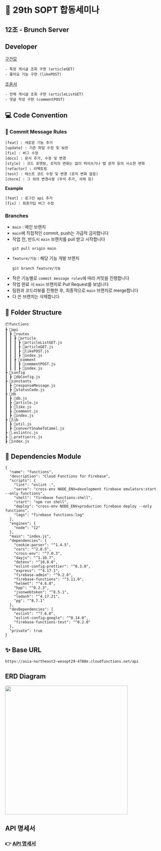 # 💙 29th SOPT 합동세미나

## 12조 - Brunch Server

## Developer

[구건모](https://github.com/gunom)

```
- 특정 게시글 조회 구현 (articleGET)
- 좋아요 기능 구현 (likePOST)
```

[조윤서](https://github.com/healing99)

```
- 전체 게시글 조회 구현 (articleListGET)
- 댓글 작성 구현 (commentPOST)
```

## 💻 Code Convention

### 💬 Commit Message Rules

```
[feat] : 새로운 기능 추가
[update] : 기존 파일 수정 및 보완
[fix] : 버그 수정
[docs] : 문서 추가, 수정 및 변경
[style] : 코드 포맷팅, 로직의 변화는 없이 띄어쓰기나 탭 문자 등의 사소한 변화
[refactor] : 리팩토링
[test] : 테스트 코드 수정 및 변경 (로직 변화 없음)
[chore] : 그 외의 변경사항 (주석 추가, 삭제 등)
```

**Example**

```
[feat] : 로그인 api 추가
[fix] : 회원가입 버그 수정
```

### Branches

- `main` : 메인 브랜치
- `main`에 직접적인 commit, push는 가급적 금지합니다
- 작업 전, 반드시 `main` 브랜치를 pull 받고 시작합니다
  ```
  git pull origin main
  ```
- `feature/기능` : 해당 기능 개발 브랜치
  ```
  git branch feature/기능
  ```
- 작은 기능별로 `commit message rules`에 따라 커밋을 진행합니다
- 작업 완료 시 `main` 브랜치로 Pull Request를 보냅니다
- 팀원과 코드리뷰를 진행한 후, 최종적으로 `main` 브랜치로 merge합니다
- 다 쓴 브랜치는 삭제합니다

## 📂 Folder Structure

```
📦functions
┣ 📂api
┃ ┣ 📂routes
┃ ┃ ┣ 📂article
┃ ┃ ┃ ┣ 📜articleListGET.js
┃ ┃ ┃ ┣ 📜articleGET.js
┃ ┃ ┃ ┣ 📜likePOST.js
┃ ┃ ┃ ┣ 📜index.js
┃ ┃ ┣ 📂comment
┃ ┃ ┃ ┣ 📜commentPOST.js
┃ ┃ ┃ ┣ 📜index.js
┣ 📂config
┃ ┣ 📜dbConfig.js
┣ 📂constants
┃ ┣ 📜responseMessage.js
┃ ┣ 📜statusCode.js
┣ 📂db
┃ ┣ 📜db.js
┃ ┣ 📜article.js
┃ ┣ 📜like.js
┃ ┣ 📜comment.js
┃ ┣ 📜index.js
┣ 📂lib
┃ ┣ 📜util.js
┃ ┣ 📜convertSnakeToCamel.js
┣ 📜.eslintrc.js
┣ 📜.prettierrc.js
┣ 📜index.js
```

## 🏁 Dependencies Module

```
{
  "name": "functions",
  "description": "Cloud Functions for Firebase",
  "scripts": {
    "lint": "eslint .",
    "serve": "cross-env NODE_ENV=development firebase emulators:start --only functions",
    "shell": "firebase functions:shell",
    "start": "npm run shell",
    "deploy": "cross-env NODE_ENV=production firebase deploy --only functions",
    "logs": "firebase functions:log"
  },
  "engines": {
    "node": "12"
  },
  "main": "index.js",
  "dependencies": {
    "cookie-parser": "^1.4.5",
    "cors": "^2.8.5",
    "cross-env": "^7.0.3",
    "dayjs": "^1.10.7",
    "dotenv": "^10.0.0",
    "eslint-config-prettier": "^8.3.0",
    "express": "^4.17.1",
    "firebase-admin": "^9.2.0",
    "firebase-functions": "^3.11.0",
    "helmet": "^4.6.0",
    "hpp": "^0.2.3",
    "jsonwebtoken": "^8.5.1",
    "lodash": "^4.17.21",
    "pg": "^8.7.1"
  },
  "devDependencies": {
    "eslint": "^7.6.0",
    "eslint-config-google": "^0.14.0",
    "firebase-functions-test": "^0.2.0"
  },
  "private": true
}
```

## ✨ Base URL

```
https://asia-northeast3-wesopt29-4788e.cloudfunctions.net/api
```

## ERD Diagram

<img src="https://user-images.githubusercontent.com/49135797/143545629-697daaff-dc66-4939-97da-39920b888962.png" width = "400" height = "420">

## API 명세서

### 👉 [API 명세서](https://www.notion.so/storypanda/API-1e4d893dbdf74acf9102518fbdc4075d)
